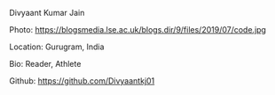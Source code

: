 Divyaant Kumar Jain

Photo: https://blogsmedia.lse.ac.uk/blogs.dir/9/files/2019/07/code.jpg

Location: Gurugram, India

Bio: Reader, Athlete

Github: https://github.com/Divyaantkj01
